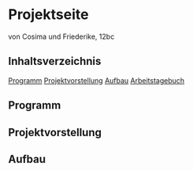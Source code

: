 # Projektseite

von Cosima und Friederike, 12bc

## Inhaltsverzeichnis
 [Programm](https://github.com/cosima-friederike/Projektseite/blob/main/README.md#programm-1)
 [Projektvorstellung](https://github.com/cosima-friederike/Projektseite/blob/main/README.md#projektvorstellung-1)
 [Aufbau](https://github.com/cosima-friederike/Projektseite/blob/main/README.md#aufbau-1)
 [Arbeitstagebuch](https://github.com/cosima-friederike/informatik-c-f#informatik-projekt-cosima--friederike)

## Programm
## Projektvorstellung
## Aufbau
